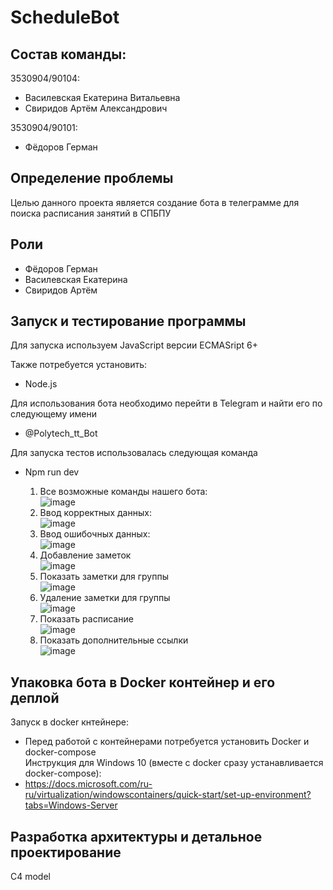 <h1> ScheduleBot</h1>
<h2>Состав команды:</h2>

3530904/90104:
+ Василевская Екатерина Витальевна
+ Свиридов Артём Александрович

3530904/90101:
+ Фёдоров Герман

<h2>Определение проблемы</h2>

Целью данного проекта является создание бота в телеграмме для поиска расписания занятий в СПБПУ
<h2>Роли</h2>

+ Фёдоров Герман
+ Василевская Екатерина 
+ Свиридов Артём
<h2>Запуск и тестирование программы</h2>

Для запуска используем JavaScript версии ECMASript 6+ <br>

Также потребуется установить: <br>
+ Node.js

Для использования бота необходимо перейти в Telegram и найти его по следующему имени
+ @Polytech_tt_Bot

Для запуска тестов использовалась следующая команда 
+ Npm run dev
    
    
  1. Все возможные команды нашего бота:<br>
![image](https://user-images.githubusercontent.com/71269602/161543071-69cb810e-e52b-4b2e-acdc-ba5c3f565d92.png)<br>
  2. Ввод корректных данных:<br>
![image](https://user-images.githubusercontent.com/71269602/161543439-4154a7c7-ef7f-43e2-a35f-22f194278ba3.png)<br>
  3. Ввод ошибочных данных:<br>
![image](https://user-images.githubusercontent.com/71269602/161543706-bfe107f4-0589-4cc2-8bd9-5568685b9c2a.png)<br>
  4. Добавление заметок <br>
![image](https://user-images.githubusercontent.com/71269602/161544363-3e61132f-ee01-4e3e-bda4-e2eb137d2326.png)<br>
  5. Показать заметки для группы <br>
![image](https://user-images.githubusercontent.com/71269602/161544818-c903bd47-e5ea-4e93-a454-f93d35dafb98.png)<br>
  6. Удаление заметки для группы <br>
![image](https://user-images.githubusercontent.com/71269602/161545200-10320aed-2a2f-4757-9518-e9f85a1ebc9a.png)<br>
  7. Показать расписание<br>
![image](https://user-images.githubusercontent.com/71269602/161545404-73e22dc5-8c7d-4ba7-8ab6-895954177ec0.png)<br>
  8. Показать дополнительные ссылки <br>
![image](https://user-images.githubusercontent.com/71269602/161545367-41105ad9-2b9b-44c1-9546-884cb0d60b13.png)<br>



 



<h2>Упаковка бота в Docker контейнер и его деплой</h2>

Запуск в docker кнтейнере:
+ Перед работой с контейнерами потребуется установить Docker и docker-compose<br>
Инструкция для Windows 10 (вместе с docker сразу устанавливается docker-compose):
+ https://docs.microsoft.com/ru-ru/virtualization/windowscontainers/quick-start/set-up-environment?tabs=Windows-Server
<h2>Разработка архитектуры и детальное проектирование</h2>
C4 model

